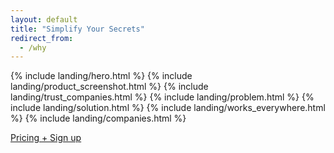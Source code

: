 ```yaml
---
layout: default
title: "Simplify Your Secrets"
redirect_from:
  - /why
---
```


{% include landing/hero.html %}
{% include landing/product_screenshot.html %}
{% include landing/trust_companies.html %}
{% include landing/problem.html %}
{% include landing/solution.html %}
{% include landing/works_everywhere.html %}
{% include landing/companies.html %}

<div class="container">
  <div class="row">
    <div class="col text-center mb-5">
      <a class="btn btn-lg btn-success fw-semibold rounded-pill px-4" href="/pricing">Pricing + Sign up</a>
    </div>
  </div>
</div>
